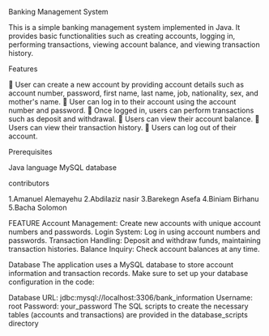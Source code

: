 Banking Management System

This is a simple banking management system implemented in Java. It provides basic functionalities such as creating accounts, logging in, performing transactions, viewing account balance, and viewing transaction history.

Features


  User can create a new account by providing account details such as account number, 
password, first name, last name, job, nationality, sex, and mother's name.
  User can log in to their account using the account number and password.
  Once logged in, users can perform transactions such as deposit and withdrawal.
  Users can view their account balance.
  Users can view their transaction history.
  Users can log out of their account.

Prerequisites

Java language
MySQL database


contributors

1.Amanuel Alemayehu
2.Abdilaziz nasir
3.Barekegn Asefa
4.Biniam Birhanu
5.Bacha Solomon

FEATURE
Account Management: Create new accounts with 
unique account numbers and passwords.
Login System: Log in using account numbers and passwords.
Transaction Handling: Deposit and withdraw funds, 
maintaining transaction histories.
Balance Inquiry: Check account balances at any time.

Database
The application uses a MySQL database to 
store account information and transaction records. 
Make sure to set up your database configuration in the code:

Database URL: jdbc:mysql://localhost:3306/bank_information
Username: root
Password: your_password
The SQL scripts to create the necessary tables 
(accounts and transactions) are provided in the 
database_scripts directory